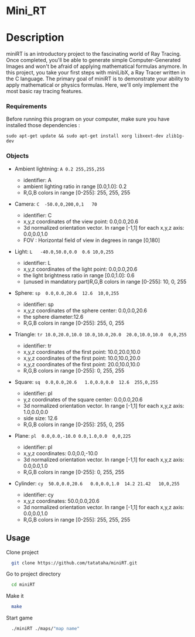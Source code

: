 # Mini_RT

# Description
miniRT is an introductory project to the fascinating world of Ray Tracing. Once completed, you'll be able to generate simple Computer-Generated Images and won't be afraid of applying mathematical formulas anymore. In this project, you take your first steps with miniLibX, a Ray Tracer written in the C language. The primary goal of miniRT is to demonstrate your ability to apply mathematical or physics formulas. Here, we'll only implement the most basic ray tracing features.


### Requirements
Before running this program on your computer, make sure you have installed those dependencies :
```
sudo apt-get update && sudo apt-get install xorg libxext-dev zlib1g-dev
```



### Objects

* Ambient lightning: `A 0.2 255,255,255`
    * identifier: A
    * ambient lighting ratio in range [0.0,1.0]: 0.2
    * R,G,B colors in range [0-255]: 255, 255, 255

* Camera: `C  -50.0,0,200,0,1   70`
    * identifier: C
    * x,y,z coordinates of the view point: 0.0,0.0,20.6
    * 3d normalized orientation vector. In range [-1,1] for each x,y,z axis: 0.0,0.0,1.0
    * FOV : Horizontal field of view in degrees in range [0,180]

* Light: `L   -40.0,50.0,0.0  0.6 10,0,255`
    * identifier: L
    * x,y,z coordinates of the light point: 0.0,0.0,20.6
    * the light brightness ratio in range [0.0,1.0]: 0.6
    * (unused in mandatory part)R,G,B colors in range [0-255]: 10, 0, 255

* Sphere: `sp  0.0,0.0,20.6  12.6  10,0,255`
    * identifier: sp
    * x,y,z coordinates of the sphere center: 0.0,0.0,20.6
    * the sphere diameter:12.6
    * R,G,B colors in range [0-255]: 255, 0, 255

* Triangle: `tr 10.0,20.0,10.0 10.0,10.0,20.0  20.0,10.0,10.0  0,0,255`
    * identifier: tr
    * x,y,z coordinates of the first point: 10.0,20.0,10.0
    * x,y,z coordinates of the first point: 10.0,10.0,20.0
    * x,y,z coordinates of the first point: 20.0,10.0,10.0
    * R,G,B colors in range [0-255]: 0, 255, 255

* Square: `sq  0.0,0.0,20.6   1.0,0.0,0.0  12.6  255,0,255`
    * identifier: pl
    * y,z coordinates of the square center: 0.0,0.0,20.6
    * 3d normalized orientation vector. In range [-1,1] for each x,y,z axis: 1.0,0.0,0.0
    * side size: 12.6
    * R,G,B colors in range [0-255]: 255, 0, 255

* Plane: `pl  0.0,0.0,-10.0 0.0,1.0,0.0  0,0,225`
    * identifier: pl
    * x,y,z coordinates: 0.0,0.0,-10.0
    * 3d normalized orientation vector. In range [-1,1] for each x,y,z axis: 0.0,0.0,1.0
    * R,G,B colors in range [0-255]: 0, 255, 255

* Cylinder: `cy  50.0,0.0,20.6   0.0,0.0,1.0  14.2 21.42   10,0,255`
    * identifier: cy
    * x,y,z coordinates: 50.0,0.0,20.6
    * 3d normalized orientation vector. In range [-1,1] for each x,y,z axis: 0.0,0.0,1.0
    * R,G,B colors in range [0-255]: 255, 255, 255
## Usage

Clone project

```bash
  git clone https://github.com/tatataha/miniRT.git
```

Go to project directory

```bash
  cd miniRT
```

Make it

```bash
  make
```

Start game

```bash
  ./miniRT ./maps/"map name"
```

  
